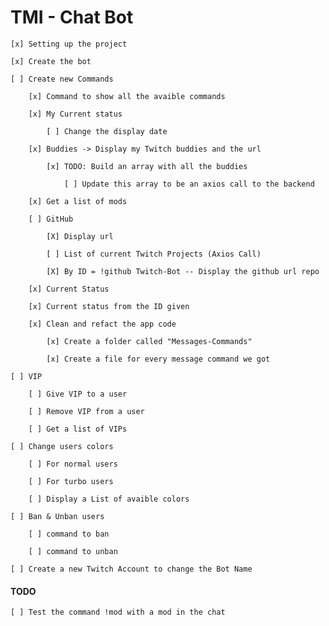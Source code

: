 # TMI - Chat Bot

    [x] Setting up the project

    [x] Create the bot

    [ ] Create new Commands

        [x] Command to show all the avaible commands

        [x] My Current status
        
            [ ] Change the display date

        [x] Buddies -> Display my Twitch buddies and the url

            [x] TODO: Build an array with all the buddies

                [ ] Update this array to be an axios call to the backend

        [x] Get a list of mods

        [ ] GitHub

            [X] Display url
        
            [ ] List of current Twitch Projects (Axios Call)

            [X] By ID = !github Twitch-Bot -- Display the github url repo

        [x] Current Status

        [x] Current status from the ID given

        [x] Clean and refact the app code

            [x] Create a folder called "Messages-Commands"

            [x] Create a file for every message command we got

    [ ] VIP

        [ ] Give VIP to a user

        [ ] Remove VIP from a user

        [ ] Get a list of VIPs

    [ ] Change users colors

        [ ] For normal users

        [ ] For turbo users

        [ ] Display a List of avaible colors

    [ ] Ban & Unban users

        [ ] command to ban

        [ ] command to unban

    [ ] Create a new Twitch Account to change the Bot Name 

#### TODO

    [ ] Test the command !mod with a mod in the chat


